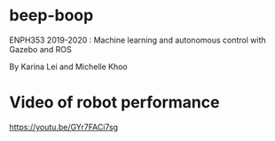 # beep-boop
ENPH353 2019-2020 : Machine learning and autonomous control with Gazebo and ROS

By Karina Lei and Michelle Khoo

# Video of robot performance
https://youtu.be/GYr7FACi7sg

